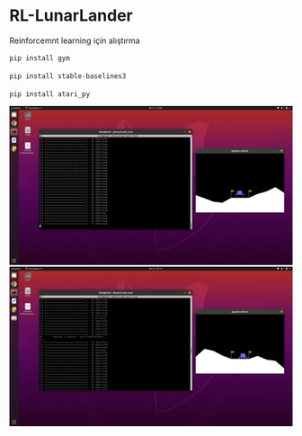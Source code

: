 # RL-LunarLander
Reinforcemnt learning için alıştırma 
```
pip install gym

pip install stable-baselines3

pip install atari_py
```
![pictures](pictures1.png)
![pictures](pictures2.png)
